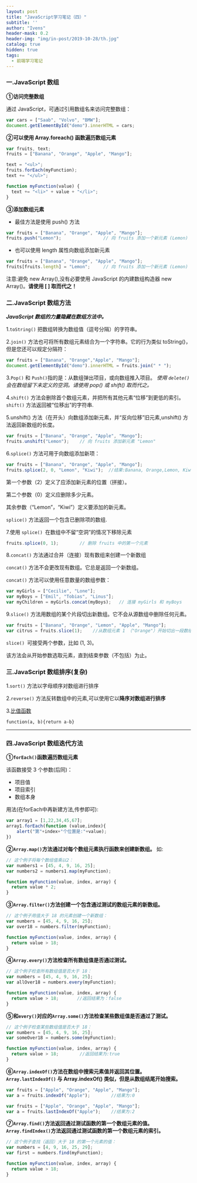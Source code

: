 ```yaml
---
layout: post
title: "JavaScript学习笔记（四）"
subtitle: ''
author: "Ivens"
header-mask: 0.2
header-img: "img/in-post/2019-10-28/th.jpg"
catalog: true
hidden: true
tags:
  - 前端学习笔记
---
```


### 一.JavaScript 数组

**①访问完整数组**

通过 JavaScript，可通过引用数组名来访问完整数组：
```js
var cars = ["Saab", "Volvo", "BMW"];
document.getElementById("demo").innerHTML = cars; 
```

**②可以使用 Array.foreach() 函数遍历数组元素**

```js
var fruits, text;
fruits = ["Banana", "Orange", "Apple", "Mango"];

text = "<ul>";
fruits.forEach(myFunction);
text += "</ul>";

function myFunction(value) {
  text += "<li>" + value + "</li>";
}
```

**③添加数组元素**
- 最佳方法是使用 push() 方法
```js
var fruits = ["Banana", "Orange", "Apple", "Mango"];
fruits.push("Lemon");                // 向 fruits 添加一个新元素 (Lemon)
```
- 也可以使用 length 属性向数组添加新元素
```js
var fruits = ["Banana", "Orange", "Apple", "Mango"];
fruits[fruits.length] = "Lemon";     // 向 fruits 添加一个新元素 (Lemon)
```
注意:避免 new Array(),没有必要使用 JavaScript 的内建数组构造器 new Array()。**请使用 [ ] 取而代之！**

### 二.JavaScript 数组方法

***JavaScript 数组的力量隐藏在数组方法中。***

1.`toString()` 把数组转换为数组值（逗号分隔）的字符串。

2.`join()` 方法也可将所有数组元素结合为一个字符串。它的行为类似 toString()，但是您还可以规定分隔符：
```js
var fruits = ["Banana", "Orange","Apple", "Mango"];
document.getElementById("demo").innerHTML = fruits.join(" * "); 
```
3.`Pop()` 和 `Push()`指的是：从数组弹出项目，或向数组推入项目。
*使用 `delete()` 会在数组留下未定义的空洞。请使用 pop() 或 shift() 取而代之。*

4.`shift()` 方法会删除首个数组元素，并把所有其他元素“位移”到更低的索引。`shift()` 方法返回被“位移出”的字符串.

5.unshift() 方法（在开头）向数组添加新元素，并“反向位移”旧元素,unshift() 方法返回新数组的长度。
```js
var fruits = ["Banana", "Orange", "Apple", "Mango"];
fruits.unshift("Lemon");    // 向 fruits 添加新元素 "Lemon"
```

6.`splice()` 方法可用于向数组添加新项：
```js
var fruits = ["Banana", "Orange", "Apple", "Mango"];
fruits.splice(2, 0, "Lemon", "Kiwi");  //结果:Banana, Orange,Lemon, Kiwi Apple, Mango
```
第一个参数（2）定义了应添加新元素的位置（拼接）。

第二个参数（0）定义应删除多少元素。

其余参数（“Lemon”，“Kiwi”）定义要添加的新元素。

`splice()` 方法返回一个包含已删除项的数组.

7.使用 `splice() `在数组中不留“空洞”的情况下移除元素
```js
fruits.splice(0, 1);        // 删除 fruits 中的第一个元素
```
8.`concat()` 方法通过合并（连接）现有数组来创建一个新数组

`concat()` 方法不会更改现有数组。它总是返回一个新数组。

`concat()` 方法可以使用任意数量的数组参数：
```js
var myGirls = ["Cecilie", "Lone"];
var myBoys = ["Emil", "Tobias", "Linus"];
var myChildren = myGirls.concat(myBoys);   // 连接 myGirls 和 myBoys
```

9.`slice()` 方法用数组的某个片段切出新数组。它不会从源数组中删除任何元素。
```js
var fruits = ["Banana", "Orange", "Lemon", "Apple", "Mango"];
var citrus = fruits.slice(1);    //从数组元素 1 （"Orange"）开始切出一段数组:Orange,Lemon,Apple,Mango
```
`slice() `可接受两个参数，比如 (1, 3)。

该方法会从开始参数选取元素，直到结束参数（不包括）为止。

### 三.JavaScript 数组排序(复杂)
1.`sort()` 方法以字母顺序对数组进行排序

2.`reverse()` 方法反转数组中的元素,可以使用它以**降序对数组进行排序**

3.[比值函数][1]
```
function(a, b){return a-b}
```
***

### 四.JavaScript 数组迭代方法

**①`forEach()`函数遍历数组元素**

该函数接受 3 个参数(后同)：
- 项目值
- 项目索引
- 数组本身

用法(在forEach中再新建方法,传参即可):

```js
var array1 = [1,22,34,45,67];
array1.forEach(function (value,index){
    alert("第"+index+"个位置是:"+value);
})
```
**②`Array.map()`方法通过对每个数组元素执行函数来创建新数组。**
如:
```js
// 这个例子将每个数组值乘以2：
var numbers1 = [45, 4, 9, 16, 25];
var numbers2 = numbers1.map(myFunction);

function myFunction(value, index, array) {
  return value * 2;
}
```
**③`Array.filter()`方法创建一个包含通过测试的数组元素的新数组。**
```js
// 这个例子用值大于 18 的元素创建一个新数组：
var numbers = [45, 4, 9, 16, 25];
var over18 = numbers.filter(myFunction);

function myFunction(value, index, array) {
  return value > 18;
}
```
**④`Array.every()`方法检查所有数组值是否通过测试。**
```js
// 这个例子检查所有数组值是否大于 18：
var numbers = [45, 4, 9, 16, 25];
var allOver18 = numbers.every(myFunction);

function myFunction(value, index, array) {
  return value > 18;       //返回结果为：false
}
```

**⑤和`every()`对应的`Array.some()`方法检查某些数组值是否通过了测试。**
```js
// 这个例子检查某些数组值是否大于 18：
var numbers = [45, 4, 9, 16, 25];
var someOver18 = numbers.some(myFunction);

function myFunction(value, index, array) {
  return value > 18;        //返回结果为:true
}
```

**⑥`Array.indexOf()`方法在数组中搜索元素值并返回其位置。`Array.lastIndexOf()` 与 Array.indexOf() 类似，但是从数组结尾开始搜索。**
```js
var fruits = ["Apple", "Orange", "Apple", "Mango"];
var a = fruits.indexOf("Apple");        //结果为:0
```

```js
var fruits = ["Apple", "Orange", "Apple", "Mango"];
var a = fruits.lastIndexOf("Apple");    //结果为:2
```

**⑦`Array.find()`方法返回通过测试函数的第一个数组元素的值。`Array.findIndex()`方法返回通过测试函数的第一个数组元素的索引。**
```js
// 这个例子查找（返回）大于 18 的第一个元素的值：
var numbers = [4, 9, 16, 25, 29];
var first = numbers.find(myFunction);

function myFunction(value, index, array) {
  return value > 18;
}
```

[1]:https://www.w3school.com.cn/js/js_array_sort.asp

